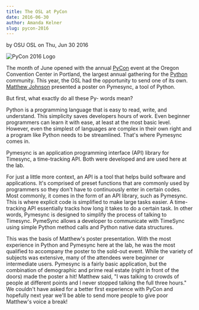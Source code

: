 ```yaml
---
title: The OSL at PyCon
date: 2016-06-30
author: Amanda Kelner
slug: pycon-2016
---
```

by OSU OSL on Thu, Jun 30 2016

![PyCon 2016 Logo](/images/PyCon16-logo.png#blog)

The month of June opened with the annual [PyCon](https://us.pycon.org/2016/) 
event at the Oregon Convention Center in Portland, the largest annual gathering 
for the [Python](https://www.python.org) community.
This year, the OSL had the opportunity to send one of its own. 
[Matthew Johnson](http://blogs.oregonstate.edu/eecsnews/2015/11/10/) 
presented a poster on Pymesync, a tool of Python.

But first, what exactly do all these Py- words mean?

Python is a programming language that is easy to read, write, and understand.
This simplicity saves developers hours of work. Even beginner programmers can
learn it with ease, at least at the most basic level. However, even the simplest
of languages are complex in their own right and a program like Python needs to
be streamlined. That's where Pymesync comes in.

Pymesync is an application programming interface (API) library for Timesync, a
time-tracking API. Both were developed and are used here at the lab.

For just a little more context, an API is a tool that helps build software and
applications. It's comprised of preset functions that are commonly used by
programmers so they don't have to continuously enter in certain codes. Most
commonly, it comes in the form of an API library, such as Pymesync. This is
where explicit code is simplified to make large tasks easier. A time-tracking
API essentially tracks how long it takes to do a certain task. In other words,
Pymesync is designed to simplify the process of talking to Timesync. PymeSync
allows a developer to communicate with TimeSync using simple Python method calls
and Python native data structures.

This was the basis of Matthew's poster presentation. With the most experience in
Python and Pymesync here at the lab, he was the most qualified to accompany the
poster to the sold-out event. While the variety of subjects was extensive, many
of the attendees were beginner or intermediate users. Pymesync is a fairly basic
application, but the combination of demographic and prime real estate (right in
front of the doors) made the poster a hit! Matthew said, "I was talking to
crowds of people at different points and I never stopped talking the full three
hours." We couldn't have asked for a better first experience with PyCon and
hopefully next year we'll be able to send more people to give poor Matthew's
voice a break!